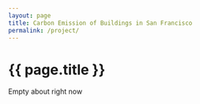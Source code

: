 ```yaml
---
layout: page
title: Carbon Emission of Buildings in San Francisco
permalink: /project/
---
```


<h1 class="page-heading">{{ page.title }}</h1>

Empty about right now